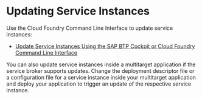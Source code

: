 <!-- loio83417a5977d0481c9d2fa4bd727c63d5 -->

# Updating Service Instances

Use the Cloud Foundry Command Line Interface to update service instances:

-   [Update Service Instances Using the SAP BTP Cockpit or Cloud Foundry Command Line Interface](update-service-instances-using-the-sap-btp-cockpit-or-cloud-foundry-command-line-interfac-54fe2e7.md)


You can also update service instances inside a multitarget application if the service broker supports updates. Change the deployment descriptor file or a configuration file for a service instance inside your multitarget application and deploy your application to trigger an update of the respective service instance.

